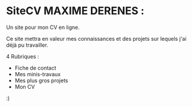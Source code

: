 # SiteCV MAXIME DERENES :
Un site pour mon CV en ligne.

Ce site mettra en valeur mes connaissances et des projets sur lequels j'ai déjà pu travailler.

4 Rubriques :
- Fiche de contact
- Mes minis-travaux
- Mes plus gros projets
- Mon CV

:)
